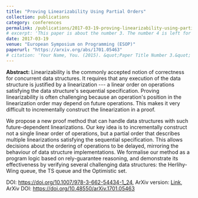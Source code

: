 ```yaml
---
title: "Proving Linearizability Using Partial Orders"
collection: publications
category: conferences
permalink: /publications/2017-03-19-proving-linearizability-using-partial-orders
# excerpt: 'This paper is about the number 3. The number 4 is left for future work.'
date: 2017-03-19
venue: "European Symposium on Programming (ESOP)"
paperurl: "https://arxiv.org/abs/1701.05463"
# citation: 'Your Name, You. (2015). &quot;Paper Title Number 3.&quot; <i>Journal 1</i>. 1(3).'
---
```


**Abstract:** Linearizability is the commonly accepted notion of correctness for concurrent data structures. It requires that any execution of the data structure is justified by a linearization --- a linear order on operations satisfying the data structure's sequential specification. Proving linearizability is often challenging because an operation's position in the linearization order may depend on future operations. This makes it very difficult to incrementally construct the linearization in a proof.

We propose a new proof method that can handle data structures with such future-dependent linearizations. Our key idea is to incrementally construct not a single linear order of operations, but a partial order that describes multiple linearizations satisfying the sequential specification. This allows decisions about the ordering of operations to be delayed, mirroring the behaviour of data structure implementations. We formalise our method as a program logic based on rely-guarantee reasoning, and demonstrate its effectiveness by verifying several challenging data structures: the Herlihy-Wing queue, the TS queue and the Optimistic set.

DOI: <https://doi.org/10.1007/978-3-662-54434-1_24>, ArXiv version: [Link](https://arxiv.org/abs/1701.05463), ArXiv DOI: <https://doi.org/10.48550/arXiv.1701.05463>